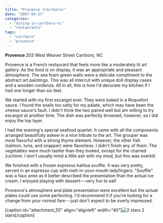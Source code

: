 ```yaml
---
title: "Provence (Carrboro)"
date: "2007-04-27"
categories: 
  - "dining-in-carrboro-nc"
  - "restaurants"
tags: 
  - "carrboro"
  - "provence"
---
```


**Provence** 203 West Weaver Street Carrboro, NC

Provence is a French restaurant that feels more like a moderately lit art gallery. As the food is on display, it was an appropriate and pleasant atmosphere. The sea foam green walls were a delicate compliment to the abstract art paintings. This was all intercut with unique doll display cases and a wooden cordenza. All in all, this is how I'd decorate my kitchen if I had one longer than six feet.

We started with my first escargot ever. They were baked in a Roquefort sauce. I found the snails too salty for my palate, which may have been the cheese sauce's fault. I didn't think the two paired well but am willing to try escargot at another time. The dish was perfectly browned, however, so I did enjoy the top layer.

I had the evening's special seafood quartet. It came with all the components arranged beautifully askew in a nice tribute to the art. The grouper was most flavorful with a strong thyme element. However, the other fish (salmon, tuna, and snapper) were flavorless. I didn't finish any of them. The vegetables were much tastier than they looked, except for the charred zuchinni. I don't usually mind a little ash with my meal, but this was overkill.

We finished with a frozen espresso kahlua souffle. It was very pretty, served in an espresso cup with melt-in-your-mouth ladyfingers. "Souffle" was a faux amie as it better described the presentation than the actual ice cream. I enjoyed playing with dessert---very fun to eat!

Provence's atmosphere and plate presentation were excellent but the actual plates could use some perfecting. I'd recommend it if you're looking for a change from your normal fare---just don't expect to be overly impressed.

\[caption id="attachment\_55" align="alignleft" width="40"\]![2 stars](http://s3.amazonaws.com/thegourmez-wpmedia/2009/02/rating_chicken11.gif "rating_chicken11") 2 stars\[/caption\]
